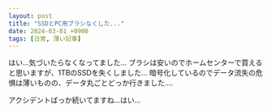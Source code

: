 ```yaml
---
layout: post
title: "SSDとPC用ブラシなくした..."
date: 2024-03-01 +0900
tags: [日常, 薄い記事]
---
```

はい...気づいたらなくなってました...
ブラシは安いのでホームセンターで買えると思いますが、1TBのSSDを失くしました...
暗号化しているのでデータ流失の危惧は薄いものの、データ丸ごとどっか行きました....

アクシデントばっか続いてますね...はい...